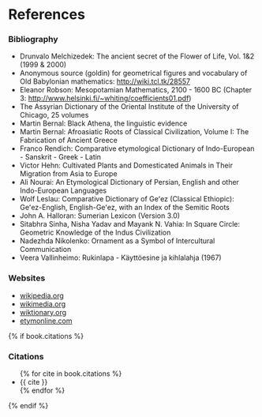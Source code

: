 # References

### Bibliography

* Drunvalo Melchizedek: The ancient secret of the Flower of Life, Vol. 1&2 (1999 & 2000)
* Anonymous source (goldin) for geometrical figures and vocabulary of Old Babylonian mathematics: http://wiki.tcl.tk/28557
* Eleanor Robson: Mesopotamian Mathematics, 2100 - 1600 BC (Chapter 3: http://www.helsinki.fi/~whiting/coefficients01.pdf)
* The Assyrian Dictionary of the Oriental Institute of the University of Chicago, 25 volumes
* Martin Bernal: Black Athena, the linguistic evidence
* Martin Bernal: Afroasiatic Roots of Classical Civilization, Volume I: The Fabrication of Ancient Greece
* Franco Rendich: Comparative etymological Dictionary of Indo-European - Sanskrit - Greek - Latin
* Victor Hehn: Cultivated Plants and Domesticated Animals in Their Migration from Asia to Europe
* Ali Nourai: An Etymological Dictionary of Persian, English and other Indo-European Languages
* Wolf Leslau: Comparative Dictionary of Geʻez (Classical Ethiopic): Geʻez-English, English-Geʻez, with an Index of the Semitic Roots
* John A. Halloran: Sumerian Lexicon (Version 3.0)
* Sitabhra Sinha, Nisha Yadav and Mayank N. Vahia: In Square Circle: Geometric Knowledge of the Indus Civilization
* Nadezhda Nikolenko: Ornament as a Symbol of Intercultural Communication
* Veera Vallinheimo: Rukinlapa - Käyttöesine ja kihlalahja (1967)


### Websites

* [wikipedia.org](http://wikipedia.org)
* [wikimedia.org](http://wikimedia.org)
* [wiktionary.org](http://wiktionary.org)
* [etymonline.com](http://etymonline.com)



{% if book.citations %}

### Citations
<ul class="references">
{% for cite in book.citations %}<li>{{ cite }}</li>{% endfor %}
</ul>
{% endif %}
